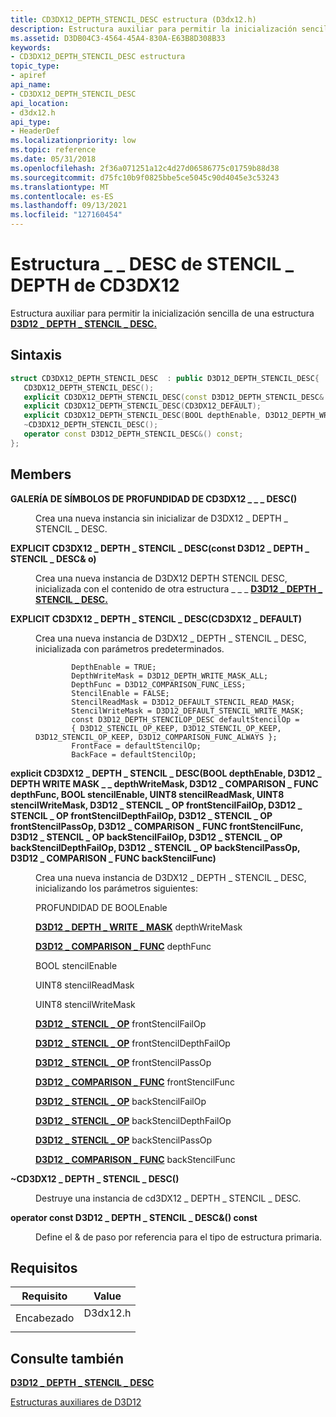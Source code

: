 ```yaml
---
title: CD3DX12_DEPTH_STENCIL_DESC estructura (D3dx12.h)
description: Estructura auxiliar para permitir la inicialización sencilla de una estructura D3D12 \_ DEPTH \_ STENCIL \_ DESC.
ms.assetid: D3DB04C3-4564-45A4-830A-E63B8D308B33
keywords:
- CD3DX12_DEPTH_STENCIL_DESC estructura
topic_type:
- apiref
api_name:
- CD3DX12_DEPTH_STENCIL_DESC
api_location:
- d3dx12.h
api_type:
- HeaderDef
ms.localizationpriority: low
ms.topic: reference
ms.date: 05/31/2018
ms.openlocfilehash: 2f36a071251a12c4d27d06586775c01759b88d38
ms.sourcegitcommit: d75fc10b9f0825bbe5ce5045c90d4045e3c53243
ms.translationtype: MT
ms.contentlocale: es-ES
ms.lasthandoff: 09/13/2021
ms.locfileid: "127160454"
---
```

# <a name="cd3dx12_depth_stencil_desc-structure"></a>Estructura \_ \_ DESC de STENCIL \_ DEPTH de CD3DX12

Estructura auxiliar para permitir la inicialización sencilla de una estructura [**D3D12 \_ DEPTH \_ STENCIL \_ DESC.**](/windows/desktop/api/d3d12/ns-d3d12-d3d12_depth_stencil_desc)

## <a name="syntax"></a>Sintaxis


```C++
struct CD3DX12_DEPTH_STENCIL_DESC  : public D3D12_DEPTH_STENCIL_DESC{
   CD3DX12_DEPTH_STENCIL_DESC();
   explicit CD3DX12_DEPTH_STENCIL_DESC(const D3D12_DEPTH_STENCIL_DESC& o);
   explicit CD3DX12_DEPTH_STENCIL_DESC(CD3DX12_DEFAULT);
   explicit CD3DX12_DEPTH_STENCIL_DESC(BOOL depthEnable, D3D12_DEPTH_WRITE_MASK depthWriteMask, D3D12_COMPARISON_FUNC depthFunc, BOOL stencilEnable, UINT8 stencilReadMask, UINT8 stencilWriteMask, D3D12_STENCIL_OP frontStencilFailOp, D3D12_STENCIL_OP frontStencilDepthFailOp, D3D12_STENCIL_OP frontStencilPassOp, D3D12_COMPARISON_FUNC frontStencilFunc, D3D12_STENCIL_OP backStencilFailOp, D3D12_STENCIL_OP backStencilDepthFailOp, D3D12_STENCIL_OP backStencilPassOp, D3D12_COMPARISON_FUNC backStencilFunc);
   ~CD3DX12_DEPTH_STENCIL_DESC();
   operator const D3D12_DEPTH_STENCIL_DESC&() const;
};
```



## <a name="members"></a>Members

<dl> <dt>

**GALERÍA DE SÍMBOLOS DE PROFUNDIDAD DE CD3DX12 \_ \_ \_ DESC()**
</dt> <dd>

Crea una nueva instancia sin inicializar de D3DX12 \_ DEPTH \_ STENCIL \_ DESC.

</dd> <dt>

**EXPLICIT CD3DX12 \_ DEPTH \_ STENCIL \_ DESC(const D3D12 \_ DEPTH \_ STENCIL \_ DESC& o)**
</dt> <dd>

Crea una nueva instancia de D3DX12 DEPTH STENCIL DESC, inicializada con el contenido de otra estructura \_ \_ \_ [**D3D12 \_ DEPTH \_ STENCIL \_ DESC.**](/windows/desktop/api/d3d12/ns-d3d12-d3d12_depth_stencil_desc)

</dd> <dt>

**EXPLICIT CD3DX12 \_ DEPTH \_ STENCIL \_ DESC(CD3DX12 \_ DEFAULT)**
</dt> <dd>

Crea una nueva instancia de D3DX12 \_ DEPTH \_ STENCIL \_ DESC, inicializada con parámetros predeterminados.

``` syntax
        DepthEnable = TRUE;  
        DepthWriteMask = D3D12_DEPTH_WRITE_MASK_ALL;  
        DepthFunc = D3D12_COMPARISON_FUNC_LESS;  
        StencilEnable = FALSE;  
        StencilReadMask = D3D12_DEFAULT_STENCIL_READ_MASK;  
        StencilWriteMask = D3D12_DEFAULT_STENCIL_WRITE_MASK;  
        const D3D12_DEPTH_STENCILOP_DESC defaultStencilOp =  
        { D3D12_STENCIL_OP_KEEP, D3D12_STENCIL_OP_KEEP, D3D12_STENCIL_OP_KEEP, D3D12_COMPARISON_FUNC_ALWAYS };  
        FrontFace = defaultStencilOp;  
        BackFace = defaultStencilOp;  
```

</dd> <dt>

**explicit CD3DX12 \_ DEPTH \_ STENCIL \_ DESC(BOOL depthEnable, D3D12 \_ DEPTH WRITE MASK \_ \_ depthWriteMask, D3D12 \_ COMPARISON \_ FUNC depthFunc, BOOL stencilEnable, UINT8 stencilReadMask, UINT8 stencilWriteMask, D3D12 \_ STENCIL \_ OP frontStencilFailOp, D3D12 \_ STENCIL \_ OP frontStencilDepthFailOp, D3D12 \_ STENCIL \_ OP frontStencilPassOp, D3D12 \_ COMPARISON \_ FUNC frontStencilFunc, D3D12 \_ STENCIL \_ OP backStencilFailOp, D3D12 \_ STENCIL \_ OP backStencilDepthFailOp, D3D12 \_ STENCIL \_ OP backStencilPassOp, D3D12 \_ COMPARISON \_ FUNC backStencilFunc)**
</dt> <dd>

Crea una nueva instancia de D3DX12 \_ DEPTH \_ STENCIL \_ DESC, inicializando los parámetros siguientes:

PROFUNDIDAD DE BOOLEnable

[**D3D12 \_ DEPTH \_ WRITE \_ MASK**](/windows/desktop/api/d3d12/ne-d3d12-d3d12_depth_write_mask) depthWriteMask

[**D3D12 \_ COMPARISON \_ FUNC**](/windows/desktop/api/d3d12/ne-d3d12-d3d12_comparison_func) depthFunc

BOOL stencilEnable

UINT8 stencilReadMask

UINT8 stencilWriteMask

[**D3D12 \_ STENCIL \_ OP**](/windows/desktop/api/d3d12/ne-d3d12-d3d12_stencil_op) frontStencilFailOp

[**D3D12 \_ STENCIL \_ OP**](/windows/desktop/api/d3d12/ne-d3d12-d3d12_stencil_op) frontStencilDepthFailOp

[**D3D12 \_ STENCIL \_ OP**](/windows/desktop/api/d3d12/ne-d3d12-d3d12_stencil_op) frontStencilPassOp

[**D3D12 \_ COMPARISON \_ FUNC**](/windows/desktop/api/d3d12/ne-d3d12-d3d12_comparison_func) frontStencilFunc

[**D3D12 \_ STENCIL \_ OP**](/windows/desktop/api/d3d12/ne-d3d12-d3d12_stencil_op) backStencilFailOp

[**D3D12 \_ STENCIL \_ OP**](/windows/desktop/api/d3d12/ne-d3d12-d3d12_stencil_op) backStencilDepthFailOp

[**D3D12 \_ STENCIL \_ OP**](/windows/desktop/api/d3d12/ne-d3d12-d3d12_stencil_op) backStencilPassOp

[**D3D12 \_ COMPARISON \_ FUNC**](/windows/desktop/api/d3d12/ne-d3d12-d3d12_comparison_func) backStencilFunc

</dd> <dt>

**~CD3DX12 \_ DEPTH \_ STENCIL \_ DESC()**
</dt> <dd>

Destruye una instancia de cd3DX12 \_ DEPTH \_ STENCIL \_ DESC.

</dd> <dt>

**operator const D3D12 \_ DEPTH \_ STENCIL \_ DESC&() const**
</dt> <dd>

Define el & de paso por referencia para el tipo de estructura primaria.

</dd> </dl>

## <a name="requirements"></a>Requisitos



| Requisito | Value |
|-------------------|-------------------------------------------------------------------------------------|
| Encabezado<br/> | <dl> <dt>D3dx12.h</dt> </dl> |



## <a name="see-also"></a>Consulte también

<dl> <dt>

[**D3D12 \_ DEPTH \_ STENCIL \_ DESC**](/windows/desktop/api/d3d12/ns-d3d12-d3d12_depth_stencil_desc)
</dt> <dt>

[Estructuras auxiliares de D3D12](helper-structures-for-d3d12.md)
</dt> </dl>

 

 





